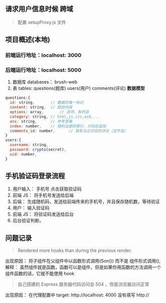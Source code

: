 ## 请求用户信息时候 跨域

> 配置 setupProxy.js 文件

## 项目概述(本地)

### 前端运行地址：localhost: 3000

### 后端运行地址：localhost: 5000

1. 数据库 databases： brush-web
2. 表 tables: questions(题库) users(用户) comments(评论)
   **数据模型**

```javascript
questions:{
  id: string,		// 数据的唯一标识
  content: string,	// 题目内容
  options: array,		// 选项，有的话
  categery: string, // html,js,css,es6,...
  ans: string,		// 参考答案
  index: number,	// 随机出题的索引，只向后追加
  comments_id: number,		// 联系与之对应的评论（还不会）
}
users:{
  username: string,
  password: crypto(secret),
  uid: number,
}

```

## 手机验证码登录流程

1. 用户输入： 手机号 点击获取验证码
2. 前端 JS： 将手机号发送给后端
3. 后端： 生成随机码，发送给前端传来的手机号，并且保存随机数，等待验证
4. 用户： 输入验证码
5. 前端 JS： 将验证码发送给后台
6. 后台验证判断。

## 问题记录

> Rendered more hooks than during the previous render.

出现原因： 将子组件在父组件中以函数形式调用(Son()) 而不是 组件形式调用(<Son/>),
解释： 虽然组件就是函数，函数可以是组件，但是如果你用函数的方法调用一个组件函数的话，它就不能使用 hook

> 自己搭建的 Express 服务器代码访问会 504 ，但是浏览器访问正常

出现原因： 在代理配置中 target: http://localhost: 4000 没有填写 http://
